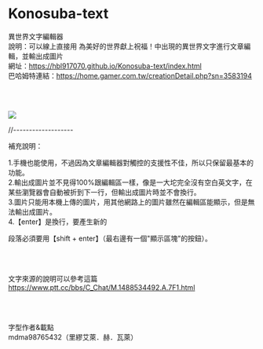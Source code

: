 # Konosuba-text

異世界文字編輯器
<br>
說明：可以線上直接用 為美好的世界獻上祝福！中出現的異世界文字進行文章編輯，並輸出成圖片
<br>
網址：https://hbl917070.github.io/Konosuba-text/index.html
<br>
巴哈姆特連結：https://home.gamer.com.tw/creationDetail.php?sn=3583194

<br><br>

<img src="https://i.imgur.com/9s9SVvW.gif" />

<br>

//-------------------

補充說明：<br>

1.手機也能使用，不過因為文章編輯器對觸控的支援性不佳，所以只保留最基本的功能。<br>
2.輸出成圖片並不見得100%跟編輯區一樣，像是一大坨完全沒有空白英文字，在某些瀏覽器會自動被折到下一行，但輸出成圖片時並不會換行。<br>
3.圖片只能用本機上傳的圖片，用其他網路上的圖片雖然在編輯區能顯示，但是無法輸出成圖片。<br>
4.【enter】是換行，要產生新的<p>段落必須要用【shift + enter】（最右邊有一個"顯示區塊"的按鈕）。

<br><br>

文字來源的說明可以參考這篇<br>
https://www.ptt.cc/bbs/C_Chat/M.1488534492.A.7F1.html

<br><br>

字型作者&載點<br>
mdma98765432（里繆艾萊．赫．瓦萊）
